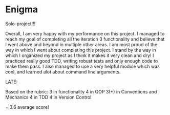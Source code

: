 # Enigma

Solo-project!!!

Overall, I am very happy with my performance on this project. I managed to reach my goal of completing all the iteration 3 functionality and believe that I went above and beyond in multiple other areas. I am most proud of the way in which I went about completing this project. I stand by the way in which I organized my project as I think it makes it very clean and dry! I practiced really good TDD, writing robust tests and only enough code to make them pass. I also managed to use a very helpful module which was cool, and learned alot about command line arguments.

LATE:

Based on the rubric:
3 in functionality
4 in OOP
3(+) in Conventions and Mechanics
4 in TDD
4 in Version Control

= 3.6 average score!
